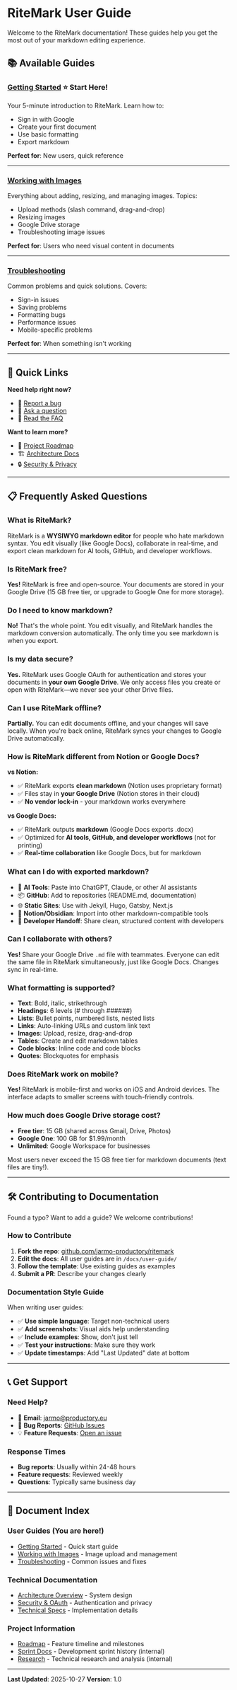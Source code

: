 # RiteMark User Guide

Welcome to the RiteMark documentation! These guides help you get the most out of your markdown editing experience.

## 📚 Available Guides

### **[Getting Started](getting-started.md)** ⭐ Start Here!
Your 5-minute introduction to RiteMark. Learn how to:
- Sign in with Google
- Create your first document
- Use basic formatting
- Export markdown

**Perfect for**: New users, quick reference

---

### **[Working with Images](images.md)**
Everything about adding, resizing, and managing images. Topics:
- Upload methods (slash command, drag-and-drop)
- Resizing images
- Google Drive storage
- Troubleshooting image issues

**Perfect for**: Users who need visual content in documents

---

### **[Troubleshooting](troubleshooting.md)**
Common problems and quick solutions. Covers:
- Sign-in issues
- Saving problems
- Formatting bugs
- Performance issues
- Mobile-specific problems

**Perfect for**: When something isn't working

---

## 🚀 Quick Links

**Need help right now?**
- 🐛 [Report a bug](https://github.com/jarmo-productory/ritemark/issues)
- 💬 [Ask a question](mailto:jarmo@productory.eu)
- 📖 [Read the FAQ](#frequently-asked-questions)

**Want to learn more?**
- 🎯 [Project Roadmap](../roadmap.md)
- 🏗️ [Architecture Docs](../architecture/)
- 🔒 [Security & Privacy](../security/)

---

## 📋 Frequently Asked Questions

### What is RiteMark?
RiteMark is a **WYSIWYG markdown editor** for people who hate markdown syntax. You edit visually (like Google Docs), collaborate in real-time, and export clean markdown for AI tools, GitHub, and developer workflows.

### Is RiteMark free?
**Yes!** RiteMark is free and open-source. Your documents are stored in your Google Drive (15 GB free tier, or upgrade to Google One for more storage).

### Do I need to know markdown?
**No!** That's the whole point. You edit visually, and RiteMark handles the markdown conversion automatically. The only time you see markdown is when you export.

### Is my data secure?
**Yes.** RiteMark uses Google OAuth for authentication and stores your documents in **your own Google Drive**. We only access files you create or open with RiteMark—we never see your other Drive files.

### Can I use RiteMark offline?
**Partially.** You can edit documents offline, and your changes will save locally. When you're back online, RiteMark syncs your changes to Google Drive automatically.

### How is RiteMark different from Notion or Google Docs?

**vs Notion:**
- ✅ RiteMark exports **clean markdown** (Notion uses proprietary format)
- ✅ Files stay in **your Google Drive** (Notion stores in their cloud)
- ✅ **No vendor lock-in** - your markdown works everywhere

**vs Google Docs:**
- ✅ RiteMark outputs **markdown** (Google Docs exports .docx)
- ✅ Optimized for **AI tools, GitHub, and developer workflows** (not for printing)
- ✅ **Real-time collaboration** like Google Docs, but for markdown

### What can I do with exported markdown?
- 📝 **AI Tools**: Paste into ChatGPT, Claude, or other AI assistants
- 📦 **GitHub**: Add to repositories (README.md, documentation)
- 🌐 **Static Sites**: Use with Jekyll, Hugo, Gatsby, Next.js
- 📱 **Notion/Obsidian**: Import into other markdown-compatible tools
- 🤝 **Developer Handoff**: Share clean, structured content with developers

### Can I collaborate with others?
**Yes!** Share your Google Drive `.md` file with teammates. Everyone can edit the same file in RiteMark simultaneously, just like Google Docs. Changes sync in real-time.

### What formatting is supported?
- **Text**: Bold, italic, strikethrough
- **Headings**: 6 levels (# through ######)
- **Lists**: Bullet points, numbered lists, nested lists
- **Links**: Auto-linking URLs and custom link text
- **Images**: Upload, resize, drag-and-drop
- **Tables**: Create and edit markdown tables
- **Code blocks**: Inline code and code blocks
- **Quotes**: Blockquotes for emphasis

### Does RiteMark work on mobile?
**Yes!** RiteMark is mobile-first and works on iOS and Android devices. The interface adapts to smaller screens with touch-friendly controls.

### How much does Google Drive storage cost?
- **Free tier**: 15 GB (shared across Gmail, Drive, Photos)
- **Google One**: 100 GB for $1.99/month
- **Unlimited**: Google Workspace for businesses

Most users never exceed the 15 GB free tier for markdown documents (text files are tiny!).

---

## 🛠️ Contributing to Documentation

Found a typo? Want to add a guide? We welcome contributions!

### How to Contribute

1. **Fork the repo**: [github.com/jarmo-productory/ritemark](https://github.com/jarmo-productory/ritemark)
2. **Edit the docs**: All user guides are in `/docs/user-guide/`
3. **Follow the template**: Use existing guides as examples
4. **Submit a PR**: Describe your changes clearly

### Documentation Style Guide

When writing user guides:
- ✅ **Use simple language**: Target non-technical users
- ✅ **Add screenshots**: Visual aids help understanding
- ✅ **Include examples**: Show, don't just tell
- ✅ **Test your instructions**: Make sure they work
- ✅ **Update timestamps**: Add "Last Updated" date at bottom

---

## 📞 Get Support

### Need Help?
- 📧 **Email**: jarmo@productory.eu
- 🐛 **Bug Reports**: [GitHub Issues](https://github.com/jarmo-productory/ritemark/issues)
- 💡 **Feature Requests**: [Open an issue](https://github.com/jarmo-productory/ritemark/issues)

### Response Times
- **Bug reports**: Usually within 24-48 hours
- **Feature requests**: Reviewed weekly
- **Questions**: Typically same business day

---

## 📜 Document Index

### User Guides (You are here!)
- [Getting Started](getting-started.md) - Quick start guide
- [Working with Images](images.md) - Image upload and management
- [Troubleshooting](troubleshooting.md) - Common issues and fixes

### Technical Documentation
- [Architecture Overview](../architecture/) - System design
- [Security & OAuth](../security/) - Authentication and privacy
- [Technical Specs](../technical/) - Implementation details

### Project Information
- [Roadmap](../roadmap.md) - Feature timeline and milestones
- [Sprint Docs](../sprints/) - Development sprint history (internal)
- [Research](../research/) - Technical research and analysis (internal)

---

**Last Updated**: 2025-10-27
**Version**: 1.0
